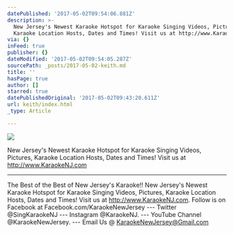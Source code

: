 ```yaml
---
datePublished: '2017-05-02T09:54:06.881Z'
description: >-
  New Jersey's Newest Karaoke Hotspot for Karaoke Singing Videos, Pictures,
  Karaoke Location Hosts, Dates and Times! Visit us at http://www.KaraokeNJ.com
via: {}
inFeed: true
publisher: {}
dateModified: '2017-05-02T09:54:05.287Z'
sourcePath: _posts/2017-05-02-keith.md
title: ''
hasPage: true
author: []
starred: true
datePublishedOriginal: '2017-05-02T09:43:20.611Z'
url: keith/index.html
_type: Article

---
```

![](https://imgflo.herokuapp.com/graph/2b2431f8e7ba7b0/6e888ac6a24e68841ded05e11ab414ad/croprotate.jpg?cropheight=434&cropwidth=720&degrees=0&input=https%3A%2F%2Fscontent.xx.fbcdn.net%2Fv%2Ft15.0-10%2F15817345_10154848650238180_8941631764309213184_n.jpg%3Foh%3Dddbc61442b2786b02305714eaa71a37c%26oe%3D5986BECB&x=0&y=143)

New Jersey's Newest Karaoke Hotspot for Karaoke Singing Videos, Pictures, Karaoke Location Hosts, Dates and Times! Visit us at http://www.KaraokeNJ.com

---

The Best of the Best of New Jersey's Karaoke!! New Jersey's Newest Karaoke Hotspot for Karaoke Singing Videos, Pictures, Karaoke Location Hosts, Dates and Times! Visit us at http://www.KaraokeNJ.com. Follow is on Facebook at Facebook.com/KaraokeNewJersey --- Twitter @SingKaraokeNJ --- Instagram @KaraokeNJ. --- YouTube Channel @KaraokeNewJersey. --- Email Us @ KaraokeNewJersey@Gmail.com